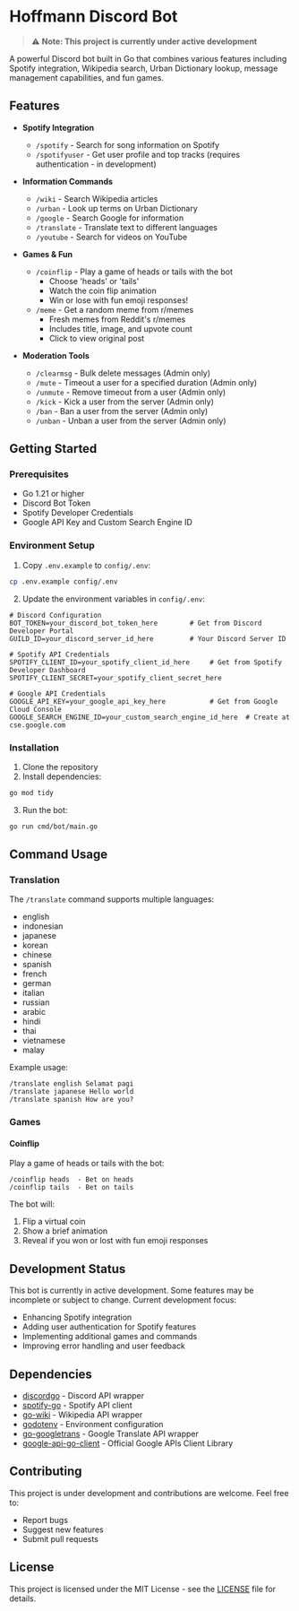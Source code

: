 # Hoffmann Discord Bot

> ⚠️ **Note: This project is currently under active development**

A powerful Discord bot built in Go that combines various features including Spotify integration, Wikipedia search, Urban Dictionary lookup, message management capabilities, and fun games.

## Features

- **Spotify Integration**
  - `/spotify` - Search for song information on Spotify
  - `/spotifyuser` - Get user profile and top tracks (requires authentication - in development)

- **Information Commands**
  - `/wiki` - Search Wikipedia articles
  - `/urban` - Look up terms on Urban Dictionary
  - `/google` - Search Google for information
  - `/translate` - Translate text to different languages
  - `/youtube` - Search for videos on YouTube

- **Games & Fun**
  - `/coinflip` - Play a game of heads or tails with the bot
    - Choose 'heads' or 'tails'
    - Watch the coin flip animation
    - Win or lose with fun emoji responses!
  - `/meme` - Get a random meme from r/memes
    - Fresh memes from Reddit's r/memes
    - Includes title, image, and upvote count
    - Click to view original post

- **Moderation Tools**
  - `/clearmsg` - Bulk delete messages (Admin only)
  - `/mute` - Timeout a user for a specified duration (Admin only)
  - `/unmute` - Remove timeout from a user (Admin only)
  - `/kick` - Kick a user from the server (Admin only)
  - `/ban` - Ban a user from the server (Admin only)
  - `/unban` - Unban a user from the server (Admin only)

## Getting Started

### Prerequisites
- Go 1.21 or higher
- Discord Bot Token
- Spotify Developer Credentials
- Google API Key and Custom Search Engine ID

### Environment Setup
1. Copy `.env.example` to `config/.env`:
```bash
cp .env.example config/.env
```

2. Update the environment variables in `config/.env`:
```env
# Discord Configuration
BOT_TOKEN=your_discord_bot_token_here        # Get from Discord Developer Portal
GUILD_ID=your_discord_server_id_here         # Your Discord Server ID

# Spotify API Credentials
SPOTIFY_CLIENT_ID=your_spotify_client_id_here     # Get from Spotify Developer Dashboard
SPOTIFY_CLIENT_SECRET=your_spotify_client_secret_here

# Google API Credentials
GOOGLE_API_KEY=your_google_api_key_here           # Get from Google Cloud Console
GOOGLE_SEARCH_ENGINE_ID=your_custom_search_engine_id_here  # Create at cse.google.com
```

### Installation
1. Clone the repository
2. Install dependencies:
```bash
go mod tidy
```
3. Run the bot:
```bash
go run cmd/bot/main.go
```

## Command Usage

### Translation
The `/translate` command supports multiple languages:
- english
- indonesian
- japanese
- korean
- chinese
- spanish
- french
- german
- italian
- russian
- arabic
- hindi
- thai
- vietnamese
- malay

Example usage:
```
/translate english Selamat pagi
/translate japanese Hello world
/translate spanish How are you?
```

### Games
#### Coinflip
Play a game of heads or tails with the bot:
```
/coinflip heads  - Bet on heads
/coinflip tails  - Bet on tails
```
The bot will:
1. Flip a virtual coin
2. Show a brief animation
3. Reveal if you won or lost with fun emoji responses

## Development Status

This bot is currently in active development. Some features may be incomplete or subject to change. Current development focus:
- Enhancing Spotify integration
- Adding user authentication for Spotify features
- Implementing additional games and commands
- Improving error handling and user feedback

## Dependencies

- [discordgo](https://github.com/bwmarrin/discordgo) - Discord API wrapper
- [spotify-go](https://github.com/zmb3/spotify) - Spotify API client
- [go-wiki](https://github.com/trietmn/go-wiki) - Wikipedia API wrapper
- [godotenv](https://github.com/joho/godotenv) - Environment configuration
- [go-googletrans](https://github.com/Conight/go-googletrans) - Google Translate API wrapper
- [google-api-go-client](https://github.com/googleapis/google-api-go-client) - Official Google APIs Client Library

## Contributing

This project is under development and contributions are welcome. Feel free to:
- Report bugs
- Suggest new features
- Submit pull requests

## License

This project is licensed under the MIT License - see the [LICENSE](LICENSE) file for details.

